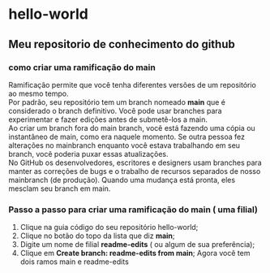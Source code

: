 # hello-world
## Meu repositorio de conhecimento do github 
### como criar uma ramificação do main
 
 Ramificação permite que você tenha diferentes versões de um repositório ao mesmo tempo.  
 Por padrão, seu repositório tem um branch nomeado **main** que é considerado o branch definitivo. Você pode usar branches para experimentar e fazer edições antes de submetê-los a main.  
 Ao criar um branch fora do main branch, você está fazendo uma cópia ou instantâneo de main, como era naquele momento. Se outra pessoa fez alterações no mainbranch enquanto você estava trabalhando em seu branch, você poderia puxar essas atualizações.  
 No GitHub os desenvolvedores, escritores e designers usam branches para manter as correções de bugs e o trabalho de recursos separados de nosso mainbranch (de produção). 
 Quando uma mudança está pronta, eles mesclam seu branch em main. 
### Passo a passo para criar uma ramificação do main ( uma filial)  
 1. Clique na guia código do seu repositório hello-world;
 2. Clique no botão do topo da lista que diz __main__;
 3. Digite um nome de filial **readme-edits** ( ou algum de sua preferência);
 4. Clique em **Create branch: readme-edits from main**;
   Agora você tem dois ramos main e readme-edits

